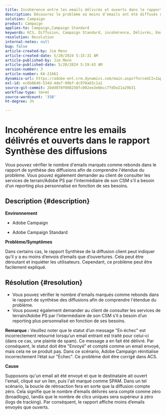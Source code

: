 ```yaml
---
title: Incohérence entre les emails délivrés et ouverts dans le rapport Synthèse des diffusions
description: Découvrez le problème où moins d’emails ont été diffusés que ouverts dans le rapport de synthèse de diffusion client.
solution: Campaign
product: Campaign
applies-to: Campaign,Campaign Standard
keywords: KCS, Diffusion, Campaign Standard, incohérence, Délivrés, Emails ouverts, Rapport Synthèse des diffusions, FAQ
resolution: Resolution
internal-notes: null
bug: false
article-created-by: Jim Menn
article-created-date: 5/20/2024 5:15:31 AM
article-published-by: Jim Menn
article-published-date: 5/20/2024 5:19:43 AM
version-number: 3
article-number: KA-21661
dynamics-url: https://adobe-ent.crm.dynamics.com/main.aspx?forceUCI=1&pagetype=entityrecord&etn=knowledgearticle&id=a68f5df4-6716-ef11-9f8a-6045bd006268
exl-id: ec6b8646-534d-4de7-99bf-dc978a65c1a1
source-git-commit: 2bdd078f008258fc002ee3e6bcc7fd5e21a29b31
workflow-type: tm+mt
source-wordcount: '338'
ht-degree: 3%

---
```


# Incohérence entre les emails délivrés et ouverts dans le rapport Synthèse des diffusions


Vous pouvez vérifier le nombre d&#39;emails marqués comme rebonds dans le rapport de synthèse des diffusions afin de comprendre l&#39;étendue du problème. Vous pouvez également demander au client de consulter les services de terrain/Adobe PS par l’intermédiaire de son CSM s’il a besoin d’un reporting plus personnalisé en fonction de ses besoins.

## Description {#description}


<b>Environnement</b>

- Adobe Campaign

- Adobe Campaign Standard

<b>Problème/Symptômes</b>

Dans certains cas, le rapport Synthèse de la diffusion client peut indiquer qu’il y a eu moins d’envois d’emails que d’ouvertures. Cela peut être déroutant et inquiéter les utilisateurs. Cependant, ce problème peut être facilement expliqué.


## Résolution {#resolution}


- Vous pouvez vérifier le nombre d&#39;emails marqués comme rebonds dans le rapport de synthèse des diffusions afin de comprendre l&#39;étendue du problème.
- Vous pouvez également demander au client de consulter les services de terrain/Adobe PS par l’intermédiaire de son CSM s’il a besoin d’un reporting plus personnalisé en fonction de ses besoins.


<b>Remarque :</b> Veuillez noter que le statut d’un message &quot;En échec&quot; est incorrectement retourné lorsqu’un email entrant est traité pour celui-ci (dans ce cas, une plainte de spam). Ce message a en fait été délivré. Par conséquent, le statut doit être &quot;Envoyé&quot; et compté comme un email envoyé, mais cela ne se produit pas. Dans ce scénario, Adobe Campaign réinitialise incorrectement l’état sur &quot;Échec&quot;. Ce problème doit être corrigé dans ACS.

<b>Cause</b>

Supposons qu&#39;un email ait été envoyé et que le destinataire ait ouvert l&#39;email, cliqué sur un lien, puis l&#39;ait marqué comme SPAM. Dans un tel scénario, la boucle de rétroaction fera en sorte que la diffusion compte zéro. Cela signifie que le nombre d’emails délivrés sera compté comme zéro (broadlogs), tandis que le nombre de clics uniques sera supérieur à zéro (logs de tracking). Par conséquent, le rapport affiche moins d’emails envoyés que ouverts.
